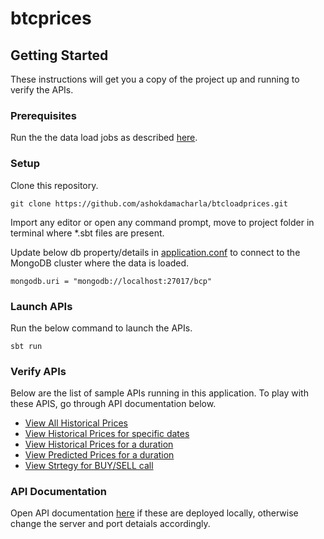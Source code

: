 # btcprices

## Getting Started

These instructions will get you a copy of the project up and running to verify the APIs.

### Prerequisites

Run the the data load jobs as described [here](https://github.com/ashokdamacharla/btcloadprices/blob/master/README.md).

### Setup
Clone this repository.
```
git clone https://github.com/ashokdamacharla/btcloadprices.git
```
Import any editor or open any command prompt, move to project folder in terminal where *.sbt files are present.

Update below db property/details in [application.conf](conf/application.conf) to connect to the MongoDB cluster where the data is loaded.

```
mongodb.uri = "mongodb://localhost:27017/bcp"
```

### Launch APIs

Run the below command to launch the APIs.

```
sbt run
```

### Verify APIs
Below are the list of sample APIs running in this application. To play with these APIS, go through API documentation below.  

* [View All Historical Prices](http://localhost:9000/price)
* [View Historical Prices for specific dates](http://localhost:9000/price?from=2018-09-1&to=2018-09-04)
* [View Historical Prices for a duration](http://localhost:9000/price?duration=LASTWEEK)
* [View Predicted Prices for a duration](http://localhost:9000/prediction?from=2019-06-8&to=2019-09-24)
* [View Strtegy for BUY/SELL call](http://localhost:9000/strategy?date=2019-07-29)

### API Documentation

Open API documentation [here](http://localhost:9000) if these are deployed locally, otherwise change the server and port detaials accordingly.

